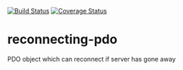 [![Build Status](https://travis-ci.org/adamturcsan/reconnecting-pdo.svg?branch=master)](https://travis-ci.org/adamturcsan/reconnecting-pdo)
[![Coverage Status](https://coveralls.io/repos/github/adamturcsan/reconnecting-pdo/badge.svg?branch=feature%2Freconnecting-statement)](https://coveralls.io/github/adamturcsan/reconnecting-pdo?branch=feature%2Freconnecting-statement)
# reconnecting-pdo
PDO object which can reconnect if server has gone away
